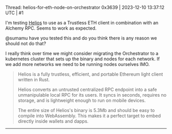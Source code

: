 Thread: helios-for-eth-node-on-orchestrator
0x3639 | 2023-12-10 13:37:12 UTC | #1

I'm testing [Helios](https://github.com/a16z/helios) to use as a Trustless ETH client in combination with an Alchemy RPC.  Seems to work as expected.

@sumamu have you tested this and do you think there is any reason we should not do that?  

I really think over time we might consider migrating the Orchestrator to a kubernetes cluster that sets up the binary and nodes for each network.  If we add more networks we need to be running nodes ourselves IMO.    

> Helios is a fully trustless, efficient, and portable Ethereum light client written in Rust.
> 
> Helios converts an untrusted centralized RPC endpoint into a safe unmanipulable local RPC for its users. It syncs in seconds, requires no storage, and is lightweight enough to run on mobile devices.
> 
> The entire size of Helios's binary is 5.3Mb and should be easy to compile into WebAssembly. This makes it a perfect target to embed directly inside wallets and dapps.

-------------------------

